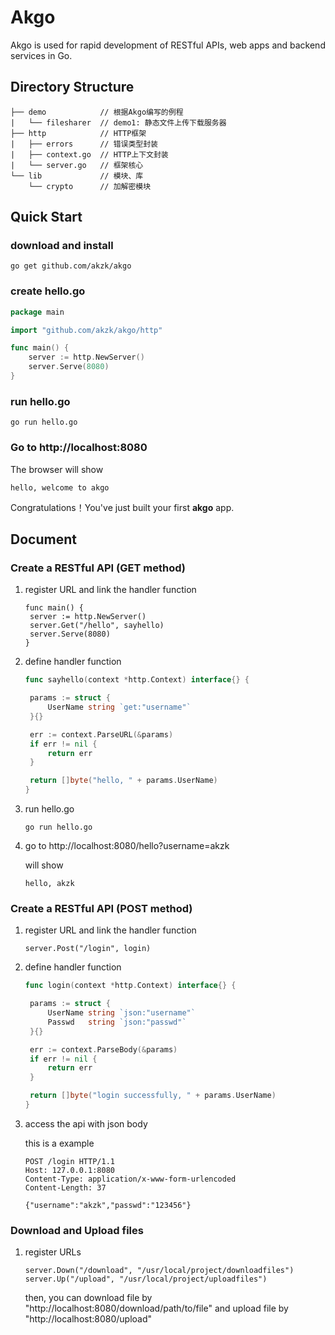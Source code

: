 # Akgo

Akgo is used for rapid development of RESTful APIs, web apps and backend services in Go.

## Directory Structure

```
├── demo            // 根据Akgo编写的例程
|   └── filesharer  // demo1: 静态文件上传下载服务器
├── http            // HTTP框架
|   ├── errors      // 错误类型封装
|   ├── context.go  // HTTP上下文封装
|   └── server.go   // 框架核心
└── lib             // 模块、库
    └── crypto      // 加解密模块
```

## Quick Start

### download and install

```
go get github.com/akzk/akgo
```

### create hello.go

```go
package main

import "github.com/akzk/akgo/http"

func main() {
	server := http.NewServer()
	server.Serve(8080)
}
```

### run hello.go

```
go run hello.go
```

### Go to http://localhost:8080

The browser will show

```
hello, welcome to akgo
```

Congratulations！You've just built your first **akgo** app.

## Document

### Create a RESTful API (GET method)

1. register URL and link the handler function

   ```
   func main() {
   	server := http.NewServer()
   	server.Get("/hello", sayhello)
   	server.Serve(8080)
   }
   ```

2. define handler function

   ```go
   func sayhello(context *http.Context) interface{} {

   	params := struct {
   		UserName string `get:"username"`
   	}{}

   	err := context.ParseURL(&params)
   	if err != nil {
   		return err
   	}

   	return []byte("hello, " + params.UserName)
   }
   ```

3. run hello.go

   ```
   go run hello.go
   ```

4. go to http://localhost:8080/hello?username=akzk

   will show

   ```
   hello, akzk
   ```

### Create a RESTful API (POST method)

1. register URL and link the handler function

   ```
   server.Post("/login", login)
   ```

2. define handler function

   ```go
   func login(context *http.Context) interface{} {

   	params := struct {
   		UserName string `json:"username"`
   		Passwd   string `json:"passwd"`
   	}{}

   	err := context.ParseBody(&params)
   	if err != nil {
   		return err
   	}

   	return []byte("login successfully, " + params.UserName)
   }
   ```

3. access the api with json body

   this is a example

   ```
   POST /login HTTP/1.1
   Host: 127.0.0.1:8080
   Content-Type: application/x-www-form-urlencoded
   Content-Length: 37

   {"username":"akzk","passwd":"123456"}
   ```

### Download and Upload files

1. register URLs

   ```
   server.Down("/download", "/usr/local/project/downloadfiles")
   server.Up("/upload", "/usr/local/project/uploadfiles")
   ```

   then, you can download file by "http://localhost:8080/download/path/to/file" and upload file by "http://localhost:8080/upload"